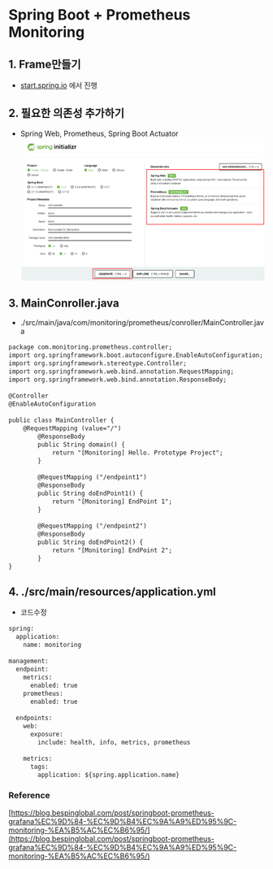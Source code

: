 # Spring Boot + Prometheus Monitoring

## 1. Frame만들기
* [start.spring.io](start.sping.io) 에서 진행  
  
## 2. 필요한 의존성 추가하기
* Spring Web, Prometheus, Spring Boot Actuator
![start.spring.io 화면](../png/prometheus/springboot_create.png)

## 3. MainConroller.java  
* ./src/main/java/com/monitoring/prometheus/conroller/MainController.java
```
package com.monitoring.prometheus.controller;
import org.springframework.boot.autoconfigure.EnableAutoConfiguration;
import org.springframework.stereotype.Controller;
import org.springframework.web.bind.annotation.RequestMapping;
import org.springframework.web.bind.annotation.ResponseBody;

@Controller
@EnableAutoConfiguration

public class MainController {
	@RequestMapping (value="/")
		@ResponseBody
		public String domain() {
			return "[Monitoring] Hello. Prototype Project";
		}

		@RequestMapping ("/endpoint1")
		@ResponseBody
		public String doEndPoint1() {
			return "[Monitoring] EndPoint 1";
		}

		@RequestMapping ("/endpoint2")
		@ResponseBody
		public String doEndPoint2() {
			return "[Monitoring] EndPoint 2";
		}
}
```  
## 4. ./src/main/resources/application.yml
* 코드수정  
```
spring:
  application:
    name: monitoring

management:
  endpoint:
    metrics:
      enabled: true
    prometheus:
      enabled: true
  
  endpoints:
    web:
      exposure:
        include: health, info, metrics, prometheus
    
    metrics:
      tags:
        application: ${spring.application.name}
```

### Reference
[https://blog.bespinglobal.com/post/springboot-prometheus-grafana%EC%9D%84-%EC%9D%B4%EC%9A%A9%ED%95%9C-monitoring-%EA%B5%AC%EC%B6%95/](https://blog.bespinglobal.com/post/springboot-prometheus-grafana%EC%9D%84-%EC%9D%B4%EC%9A%A9%ED%95%9C-monitoring-%EA%B5%AC%EC%B6%95/)